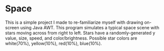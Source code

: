 # Space

This is a simple project I made to re-familiarize myself with drawing on-screen using Java AWT.
This program simulates a typical space scene with stars moving across from right to left.
Stars have a randomly-generated y value, size, speed, and color/brightness.
Possible star colors are white(70%), yellow(10%), red(10%), blue(10%).
